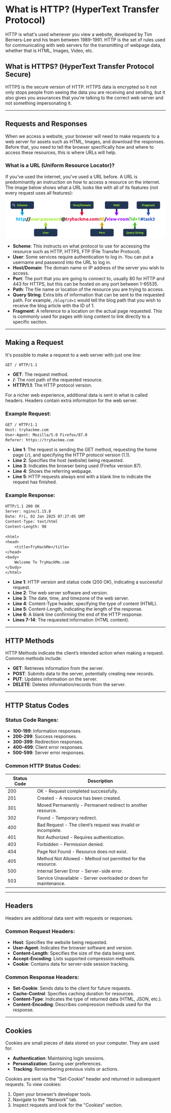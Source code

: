 # What is HTTP? (HyperText Transfer Protocol)

HTTP is what's used whenever you view a website, developed by Tim Berners-Lee and his team between 1989-1991. HTTP is the set of rules used for communicating with web servers for the transmitting of webpage data, whether that is HTML, Images, Video, etc.

## What is HTTPS? (HyperText Transfer Protocol Secure)

HTTPS is the secure version of HTTP. HTTPS data is encrypted so it not only stops people from seeing the data you are receiving and sending, but it also gives you assurances that you're talking to the correct web server and not something impersonating it.

---

## Requests and Responses

When we access a website, your browser will need to make requests to a web server for assets such as HTML, Images, and download the responses. Before that, you need to tell the browser specifically how and where to access these resources, this is where URLs will help.

### What is a URL (Uniform Resource Locator)?

If you've used the internet, you've used a URL before. A URL is predominantly an instruction on how to access a resource on the internet. The image below shows what a URL looks like with all of its features (not every request uses all features):

![All the stuffs in a URL](./images/URL_all_in.png)

- **Scheme**: This instructs on what protocol to use for accessing the resource such as HTTP, HTTPS, FTP (File Transfer Protocol).
- **User**: Some services require authentication to log in. You can put a username and password into the URL to log in.
- **Host/Domain**: The domain name or IP address of the server you wish to access.
- **Port**: The port that you are going to connect to, usually 80 for HTTP and 443 for HTTPS, but this can be hosted on any port between 1-65535.
- **Path**: The file name or location of the resource you are trying to access.
- **Query String**: Extra bits of information that can be sent to the requested path. For example, `/blog?id=1` would tell the blog path that you wish to receive the blog article with the ID of 1.
- **Fragment**: A reference to a location on the actual page requested. This is commonly used for pages with long content to link directly to a specific section.

---

## Making a Request

It's possible to make a request to a web server with just one line:

```
GET / HTTP/1.1
```

- **GET**: The request method.
- **/**: The root path of the requested resource.
- **HTTP/1.1**: The HTTP protocol version.

For a richer web experience, additional data is sent in what is called headers. Headers contain extra information for the web server.

### Example Request:

```
GET / HTTP/1.1
Host: tryhackme.com
User-Agent: Mozilla/5.0 Firefox/87.0
Referer: https://tryhackme.com
```

- **Line 1**: The request is sending the GET method, requesting the home page (`/`), and specifying the HTTP protocol version (1.1).
- **Line 2**: Specifies the host (website) being requested.
- **Line 3**: Indicates the browser being used (Firefox version 87).
- **Line 4**: Shows the referring webpage.
- **Line 5**: HTTP requests always end with a blank line to indicate the request has finished.

### Example Response:

```
HTTP/1.1 200 OK
Server: nginx/1.15.8
Date: Fri, 02 Jan 2025 07:27:05 GMT
Content-Type: text/html
Content-Length: 98

<html>
<head>
    <title>TryHackMe</title>
</head>
<body>
    Welcome To TryHackMe.com
</body>
</html>
```

- **Line 1**: HTTP version and status code (200 OK), indicating a successful request.
- **Line 2**: The web server software and version.
- **Line 3**: The date, time, and timezone of the web server.
- **Line 4**: Content-Type header, specifying the type of content (HTML).
- **Line 5**: Content-Length, indicating the length of the response.
- **Line 6**: A blank line confirming the end of the HTTP response.
- **Lines 7-14**: The requested information (HTML content).

---

## HTTP Methods

HTTP Methods indicate the client’s intended action when making a request. Common methods include:

- **GET**: Retrieves information from the server.
- **POST**: Submits data to the server, potentially creating new records.
- **PUT**: Updates information on the server.
- **DELETE**: Deletes information/records from the server.

---

## HTTP Status Codes

### Status Code Ranges:

- **100-199**: Information responses.
- **200-299**: Success responses.
- **300-399**: Redirection responses.
- **400-499**: Client error responses.
- **500-599**: Server error responses.

### Common HTTP Status Codes:

| Status Code | Description                                                                 |
|-------------|-----------------------------------------------------------------------------|
| 200         | OK - Request completed successfully.                                       |
| 201         | Created - A resource has been created.                                     |
| 301         | Moved Permanently - Permanent redirect to another resource.               |
| 302         | Found - Temporary redirect.                                               |
| 400         | Bad Request - The client’s request was invalid or incomplete.               |
| 401         | Not Authorized - Requires authentication.                                 |
| 403         | Forbidden - Permission denied.                                            |
| 404         | Page Not Found - Resource does not exist.                                 |
| 405         | Method Not Allowed - Method not permitted for the resource.               |
| 500         | Internal Server Error - Server-side error.                                |
| 503         | Service Unavailable - Server overloaded or down for maintenance.          |

---

## Headers

Headers are additional data sent with requests or responses.

### Common Request Headers:

- **Host**: Specifies the website being requested.
- **User-Agent**: Indicates the browser software and version.
- **Content-Length**: Specifies the size of the data being sent.
- **Accept-Encoding**: Lists supported compression methods.
- **Cookie**: Contains data for server-side session tracking.

### Common Response Headers:

- **Set-Cookie**: Sends data to the client for future requests.
- **Cache-Control**: Specifies caching duration for resources.
- **Content-Type**: Indicates the type of returned data (HTML, JSON, etc.).
- **Content-Encoding**: Describes compression methods used for the response.

---

## Cookies

Cookies are small pieces of data stored on your computer. They are used for:

- **Authentication**: Maintaining login sessions.
- **Personalization**: Saving user preferences.
- **Tracking**: Remembering previous visits or actions.

Cookies are sent via the "Set-Cookie" header and returned in subsequent requests. To view cookies:

1. Open your browser’s developer tools.
2. Navigate to the "Network" tab.
3. Inspect requests and look for the "Cookies" section.

